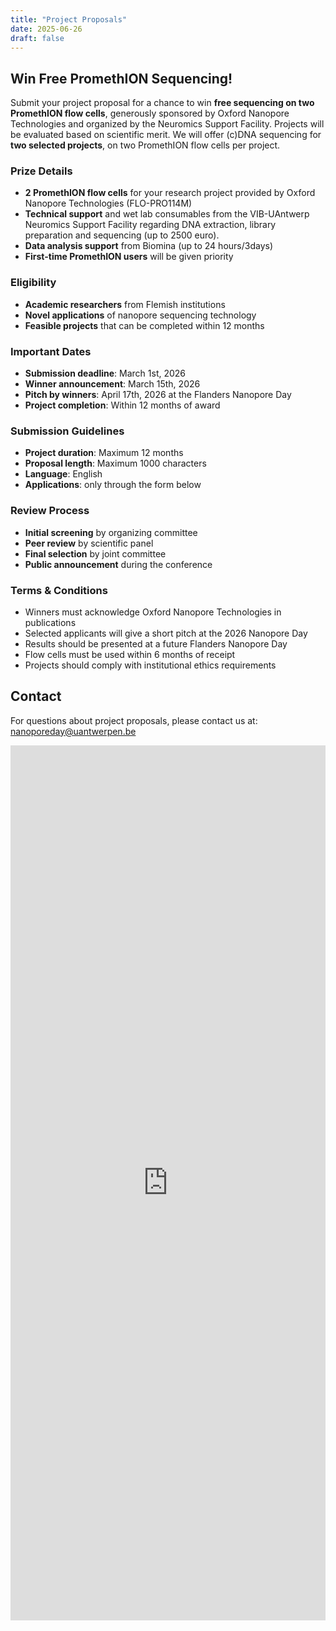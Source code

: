 ```yaml
---
title: "Project Proposals"
date: 2025-06-26
draft: false
---
```


## Win Free PromethION Sequencing!

Submit your project proposal for a chance to win **free sequencing on two PromethION flow cells**, generously sponsored by Oxford Nanopore Technologies and organized by the Neuromics Support Facility. Projects will be evaluated based on scientific merit. We will offer (c)DNA sequencing for **two selected projects**, on two PromethION flow cells per project.

### Prize Details

- **2 PromethION flow cells** for your research project provided by Oxford Nanopore Technologies (FLO-PRO114M)
- **Technical support** and wet lab consumables from the VIB-UAntwerp Neuromics Support Facility regarding DNA extraction, library preparation and sequencing (up to 2500 euro).
- **Data analysis support** from Biomina (up to 24 hours/3days)
- **First-time PromethION users** will be given priority

### Eligibility

- **Academic researchers** from Flemish institutions
- **Novel applications** of nanopore sequencing technology
- **Feasible projects** that can be completed within 12 months

### Important Dates

- **Submission deadline**: March 1st, 2026
- **Winner announcement**: March 15th, 2026
- **Pitch by winners**: April 17th, 2026 at the Flanders Nanopore Day
- **Project completion**: Within 12 months of award

### Submission Guidelines

- **Project duration**: Maximum 12 months
- **Proposal length**: Maximum 1000 characters
- **Language**: English
- **Applications**: only through the form below

### Review Process

- **Initial screening** by organizing committee
- **Peer review** by scientific panel
- **Final selection** by joint committee
- **Public announcement** during the conference

### Terms & Conditions

- Winners must acknowledge Oxford Nanopore Technologies in publications
- Selected applicants will give a short pitch at the 2026 Nanopore Day
- Results should be presented at a future Flanders Nanopore Day
- Flow cells must be used within 6 months of receipt
- Projects should comply with institutional ethics requirements

## Contact

For questions about project proposals, please contact us at: [nanoporeday@uantwerpen.be](mailto:nanoporeday@uantwerpen.be)


<div class="form-container">
  <iframe src="https://docs.google.com/forms/d/e/1FAIpQLSckNiSL-l2G6XVEpTLDBkRqVbGkwlP24THcdLwUU4tSctKjiQ/viewform?embedded=true" 
          width="100%" 
          height="1400" 
          frameborder="0" 
          marginheight="0" 
          marginwidth="0"
          class="google-form">
    Loading…
  </iframe>
</div>
